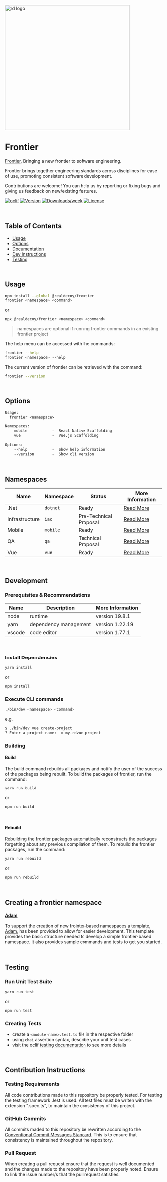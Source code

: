 <p align="left">
  <br/>
  <a href="https://www.realdecoy.com/jamaica/" title="REALDECOY">
    <img width=400px src="https://www.realdecoy.com/wp-content/uploads/2019/02/Realdecoy-logo-transparent.png" alt="rd logo">
  </a>
</p>

# Frontier  

[Frontier](https://github.com/realdecoy/frontier),  Bringing a new frontier to software engineering. 

Frontier brings together engineering standards across disciplines for ease of use, promoting consistent software development.<br />
 

Contributions are welcome! You can help us by reporting or fixing bugs and giving us feedback on new/existing features.


[![oclif](https://img.shields.io/badge/cli-oclif-brightgreen.svg)](https://oclif.io)
[![Version](https://img.shields.io/npm/v/@realdecoy/frontier.svg)](https://npmjs.org/package/@realdecoy/frontier)
[![Downloads/week](https://img.shields.io/npm/dw/@realdecoy/frontier.svg)](https://npmjs.org/package/@realdecoy/frontier)
[![License](https://img.shields.io/npm/l/@realdecoy/frontier.svg)](https://github.com/realdecoy/@realdecoy/frontier/blob/main/package.json)

&nbsp;
&nbsp;
&nbsp;
<!-- custom-toc -->
## Table of Contents

* [Usage](#usage)
* [Options](#options)
* [Documentation](http://frontier.realdecoy.com/)
* [Dev Instructions](#development)
* [Testing](#testing)
<!-- custom-tocstop -->

&nbsp;
&nbsp;
&nbsp;

## Usage
<!-- custom-usage -->

```bash
npm install --global @realdecoy/frontier
frontier <namespace> <command>
```
or
```bash
npx @realdecoy/frontier <namespace> <command>
```
> namespaces are optional if running frontier commands in an existing frontier project

The help menu can be accessed with the commands:

```bash
frontier --help
frontier <namespace> --help
```
The current version of frontier can be retrieved with the command:

```bash
frontier --version
```
<!-- custom-usagestop -->

&nbsp;
&nbsp;
&nbsp;

## Options
```txt
Usage:
  frontier <namespace>

Namespaces:
    mobile           -  React Native Scaffolding
    vue              -  Vue.js Scaffolding
  
Options:
    --help           -  Show help information
    --version        -  Show cli version
```


&nbsp;
&nbsp;
&nbsp;

## Namespaces

| Name | Namespace | Status | More Information
| --- | --- | --- | --- |
| .Net       | `dotnet` | Ready | [ Read More ](https://github.com/realdecoy/frontier/tree/development/src/commands/dotnet) |
| Infrastructure | `iac`| Pre-Technical Proposal | [ Read More ](https://github.com/realdecoy/frontier) |
| Mobile     | `mobile` | Ready    | [ Read More ](https://github.com/realdecoy/frontier/tree/development/src/commands/mobile) |
| QA         | `qa` | Technical Proposal    | [ Read More ](https://github.com/realdecoy/frontier) |
| Vue        | `vue` | Ready                 | [ Read More ](https://github.com/realdecoy/frontier/tree/development/src/commands/vue) |

&nbsp;
&nbsp;
&nbsp;

## Development

### Prerequisites & Recommendations

| Name | Description | More Information
| ---- | ----------- | --------------- |
| node | runtime     | version 19.8.1  |
| yarn | dependency management | version 1.22.19  |
| vscode | code editor | version 1.77.1  |

&nbsp;
&nbsp;
&nbsp;

### Install Dependencies
```bash
yarn install
```
or
```bash
npm install
```

### Execute CLI commands
```bash
./bin/dev <namespace> <command>
```
e.g.
```bash
$ ./bin/dev vue create-project
? Enter a project name:  » my-rdvue-project
```
### Building

#### Build
The build command rebuilds all packages and notify the user of the success of the packages being rebuilt.
To build the packages of frontier, run the command:

```bash
yarn run build
```
or 
```bash
npm run build
```

&nbsp; &nbsp; &nbsp;


#### Rebuild
Rebuilding the frontier packages automatically reconstructs the packages forgetting about any previous compliation of them.
To rebuild the frontier packages, run the command:

```bash
yarn run rebuild
```
or 
```bash
npm run rebuild
```

&nbsp; &nbsp; &nbsp;

## Creating a frontier namespace
#### [Adam](https://github.com/realdecoy/frontier/tree/development/commands/adam)
To support the creation of new frointer-based namespaces a template, [Adam](https://github.com/realdecoy/frontier/tree/development/src/commands/adam), has been provided to allow for easier development. This template provides the basic structure needed to develop a simple frontier-based namespace. It also provides sample commands and tests to get you started. 

&nbsp; &nbsp; &nbsp;

## Testing

### Run Unit Test Suite
```bash
yarn run test
```
or
```bash
npm run test
```

### Creating Tests
- create a ```<module-name>.test.ts``` file in the respective folder
- using ```chai``` assertion syntax, describe your unit test cases
- visit the oclif [testing documentation](https://oclif.io/docs/testing) to see more details

&nbsp; &nbsp; &nbsp;

## Contribution Instructions 
### Testing Requirements
All code contributions made to this repository be properly tested. For testing the testing framework Jest is used. All test files must be writen with the extension ".spec.ts", to maintain the consistency of this project.

### GitHub Commits 
All commits maded to this repository be rewritten according to the [Conventional Commit Messages Standard](https://gist.github.com/qoomon/5dfcdf8eec66a051ecd85625518cfd13). This is to ensure that consistency is maintained throughout the repository. 

### Pull Request
When creating a pull request ensure that the request is well documented and the changes made to the repository have been properly noted. Ensure to link the issue number/s that the pull request satisfies.

